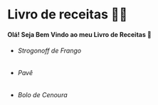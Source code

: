 # Livro de receitas :man_cook:

#### Olá! Seja Bem Vindo ao meu Livro de Receitas :wave:

- ###### Strogonoff de Frango

- ###### Pavê

- ###### Bolo de Cenoura

